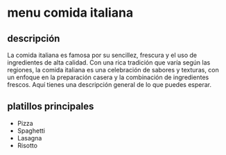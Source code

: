 # menu comida italiana

## descripción

La comida italiana es famosa por su sencillez, frescura y el uso de ingredientes de alta calidad. Con una rica tradición que varía según las regiones, la comida italiana es una celebración de sabores y texturas, con un enfoque en la preparación casera y la combinación de ingredientes frescos. Aquí tienes una descripción general de lo que puedes esperar.

## platillos principales

- Pizza
- Spaghetti
- Lasagna
- Risotto

